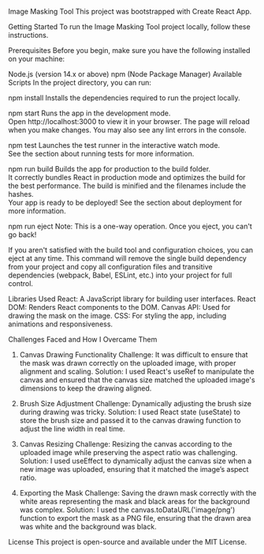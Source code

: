 Image Masking Tool
This project was bootstrapped with Create React App.

Getting Started
To run the Image Masking Tool project locally, follow these instructions.

Prerequisites
Before you begin, make sure you have the following installed on your machine:

Node.js (version 14.x or above)
npm (Node Package Manager)
Available Scripts
In the project directory, you can run:

npm install
Installs the dependencies required to run the project locally.

npm start
Runs the app in the development mode.\
Open http://localhost:3000 to view it in your browser. The page will reload when you make changes. You may also see any lint errors in the console.

npm test
Launches the test runner in the interactive watch mode.\
See the section about running tests for more information.

npm run build
Builds the app for production to the build folder.\
It correctly bundles React in production mode and optimizes the build for the best performance. The build is minified and the filenames include the hashes.\
Your app is ready to be deployed!
See the section about deployment for more information.

npm run eject
Note: This is a one-way operation. Once you eject, you can't go back!

If you aren't satisfied with the build tool and configuration choices, you can eject at any time. This command will remove the single build dependency from your project and copy all configuration files and transitive dependencies (webpack, Babel, ESLint, etc.) into your project for full control.

Libraries Used
React: A JavaScript library for building user interfaces.
React DOM: Renders React components to the DOM.
Canvas API: Used for drawing the mask on the image.
CSS: For styling the app, including animations and responsiveness.


Challenges Faced and How I Overcame Them
1. Canvas Drawing Functionality
Challenge: It was difficult to ensure that the mask was drawn correctly on the uploaded image, with proper alignment and scaling.
Solution: I used React's useRef to manipulate the canvas and ensured that the canvas size matched the uploaded image's dimensions to keep the drawing aligned.

2. Brush Size Adjustment
Challenge: Dynamically adjusting the brush size during drawing was tricky.
Solution: I used React state (useState) to store the brush size and passed it to the canvas drawing function to adjust the line width in real time.

3. Canvas Resizing
Challenge: Resizing the canvas according to the uploaded image while preserving the aspect ratio was challenging.
Solution: I used useEffect to dynamically adjust the canvas size when a new image was uploaded, ensuring that it matched the image’s aspect ratio.

4. Exporting the Mask
Challenge: Saving the drawn mask correctly with the white areas representing the mask and black areas for the background was complex.
Solution: I used the canvas.toDataURL('image/png') function to export the mask as a PNG file, ensuring that the drawn area was white and the background was black.

License
This project is open-source and available under the MIT License.

